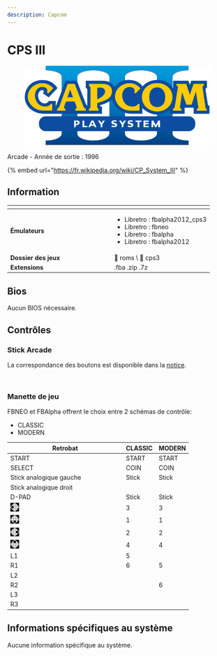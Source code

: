 ```yaml
---
description: Capcom
---
```


# CPS III

<div align="left">

<figure><img src="https://raw.githubusercontent.com/fabricecaruso/es-theme-carbon/52ff37c9e265587d006945a2ba695b5a962b3a3d/art/logos/cps3.svg" alt=""><figcaption></figcaption></figure>

</div>

Arcade - Année de sortie : 1996

{% embed url="https://fr.wikipedia.org/wiki/CP_System_III" %}

## Information

<table data-header-hidden><thead><tr><th width="224"></th><th></th></tr></thead><tbody><tr><td><strong>Émulateurs</strong></td><td><ul><li>Libretro : fbalpha2012_cps3</li><li>Libretro : fbneo</li><li>Libretro : fbalpha</li><li>Libretro : fbalpha2012</li></ul></td></tr><tr><td><strong>Dossier des jeux</strong></td><td><span data-gb-custom-inline data-tag="emoji" data-code="1f4c2">📂</span> roms \ <span data-gb-custom-inline data-tag="emoji" data-code="1f4c2">📂</span> cps3</td></tr><tr><td><strong>Extensions</strong></td><td>.fba .zip .7z</td></tr></tbody></table>

## Bios

Aucun BIOS nécessaire.

## Contrôles

### Stick Arcade

La correspondance des boutons est disponible dans la [notice](http://retrobat.ovh/notice/notice.pdf).

<div align="left">

<figure><img src="https://i.imgur.com/kXBcdsB.png" alt=""><figcaption></figcaption></figure>

</div>

### Manette de jeu

FBNEO et FBAlpha offrent le choix entre 2 schémas de contrôle:

* CLASSIC
* MODERN

<table><thead><tr><th width="251">Retrobat</th><th>CLASSIC</th><th>MODERN</th></tr></thead><tbody><tr><td>START</td><td>START</td><td>START</td></tr><tr><td>SELECT</td><td>COIN</td><td>COIN</td></tr><tr><td>Stick analogique gauche</td><td>Stick</td><td>Stick</td></tr><tr><td>Stick analogique droit</td><td></td><td></td></tr><tr><td>D-PAD</td><td>Stick</td><td>Stick</td></tr><tr><td><img src="../../../../.gitbook/assets/image (32).png" alt=""></td><td>3</td><td>3</td></tr><tr><td><img src="../../../../.gitbook/assets/image (19).png" alt=""></td><td>1</td><td>1</td></tr><tr><td><img src="../../../../.gitbook/assets/image (6).png" alt=""></td><td>2</td><td>2</td></tr><tr><td><img src="../../../../.gitbook/assets/image (34).png" alt=""></td><td>4</td><td>4</td></tr><tr><td>L1</td><td>5</td><td></td></tr><tr><td>R1</td><td>6</td><td>5</td></tr><tr><td>L2</td><td></td><td></td></tr><tr><td>R2</td><td></td><td>6</td></tr><tr><td>L3</td><td></td><td></td></tr><tr><td>R3</td><td></td><td> </td></tr></tbody></table>

## Informations spécifiques au système

Aucune information spécifique au système.
